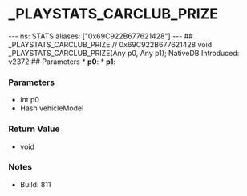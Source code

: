# _PLAYSTATS_CARCLUB_PRIZE

--- ns: STATS aliases: ["0x69C922B677621428"] --- ## _PLAYSTATS_CARCLUB_PRIZE  // 0x69C922B677621428 void _PLAYSTATS_CARCLUB_PRIZE(Any p0, Any p1);  NativeDB Introduced: v2372  ## Parameters * **p0**: * **p1**:

### Parameters
* int p0
* Hash vehicleModel

### Return Value
* void

### Notes
* Build: 811

